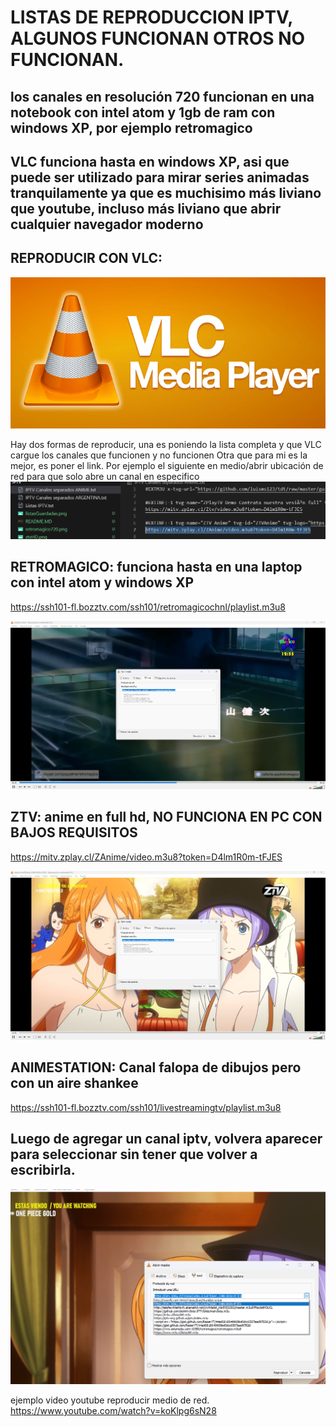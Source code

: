 # LISTAS DE REPRODUCCION IPTV, ALGUNOS FUNCIONAN OTROS NO FUNCIONAN.

## los canales en resolución 720 funcionan en una notebook con intel atom y 1gb de ram con windows XP, por ejemplo retromagico

## VLC funciona hasta en windows XP, asi que puede ser utilizado para mirar series animadas tranquilamente ya que es muchisimo más liviano que youtube, incluso más liviano que abrir cualquier navegador moderno


## REPRODUCIR CON VLC:
![vlc](vlc.png)


Hay dos formas de reproducir, una es poniendo la lista completa y que VLC cargue los canales que funcionen y no funcionen
Otra que para mi es la mejor, es poner el link. Por ejemplo el siguiente en medio/abrir ubicación de red para que solo abre un canal en especifico
![canalSolo](canalSolo.png)



## RETROMAGICO: funciona hasta en una laptop con intel atom y windows XP
https://ssh101-fl.bozztv.com/ssh101/retromagicochnl/playlist.m3u8

![retromagico720](retromagico720.png)


## ZTV: anime en full hd, NO FUNCIONA EN PC CON BAJOS REQUISITOS
https://mitv.zplay.cl/ZAnime/video.m3u8?token=D4lm1R0m-tFJES


![ztvHD](ztvHD.png)


## ANIMESTATION: Canal falopa de dibujos pero con un aire shankee
https://ssh101-fl.bozztv.com/ssh101/livestreamingtv/playlist.m3u8


## Luego de agregar un canal iptv, volvera aparecer para seleccionar sin tener que volver a escribirla.
![listasGuardadas](listasGuardadas.png)


ejemplo video youtube reproducir medio de red.
https://www.youtube.com/watch?v=koKlpg6sN28